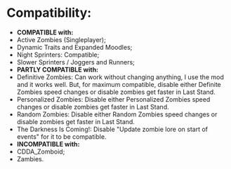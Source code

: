 # Compatibility:
- **COMPATIBLE with:**
- Active Zombies (Singleplayer);
- Dynamic Traits and Expanded Moodles;
- Night Sprinters: Compatible;
- Slower Sprinters / Joggers and Runners;
- **PARTLY COMPATIBLE with:**
- Definitive Zombies: Can work without changing anything, I use the mod and it works well. But, for maximum compatible, disable either Definite Zombies speed changes or disable zombies get faster in Last Stand.
- Personalized Zombies: Disable either Personalized Zombies speed changes or disable zombies get faster in Last Stand.
- Random Zombies: Disable either Random Zombies speed changes or disable zombies get faster in Last Stand.
- The Darkness Is Coming!: Disable "Update zombie lore on start of events" for it to be compatible.
- **INCOMPATIBLE with:**
- CDDA_Zomboid;
- Zambies.